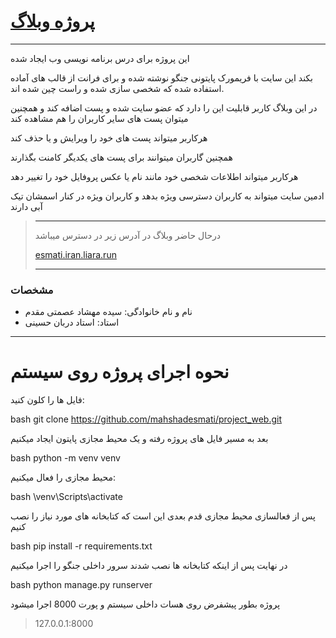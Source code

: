 # [پروژه وبلاگ](esmati.iran.liara.run) 

---

این پروژه برای درس برنامه نویسی وب ایجاد شده

بکند این سایت با فریمورک پایتونی جنگو نوشته شده و برای فرانت از قالب های آماده استفاده شده که شخصی سازی شده و راست چین شده اند.

در این وبلاگ کاربر قابلیت این را دارد که عضو سایت شده و پست اضافه کند و همچنین میتوان پست های سایر کاربران را هم مشاهده کند

هرکاربر میتواند پست های خود را ویرایش و یا حذف کند 

همچنین گاربران میتوانند برای پست های یکدیگر کامنت بگذارند

هرکاربر میتواند اطلاعات شخصی خود مانند نام یا عکس پروفایل خود را تغییر دهد

ادمین سایت میتواند به کاربران دسترسی ویژه بدهد و کاربران ویژه در کنار اسمشان تیک آبی دارند



> ---
> درحال حاضر وبلاگ در آدرس زیر در دسترس میباشد
> 
> [esmati.iran.liara.run](esmati.iran.liara.run)
> 
> ---

### مشخصات 

* نام و نام خانوادگی: سیده مهشاد عصمتی مقدم
* استاد: استاد دربان حسینی

***

نحوه اجرای پروژه روی سیستم
===

فایل ها را کلون کنید:

bash
git clone https://github.com/mahshadesmati/project_web.git

بعد به مسیر فایل های پروژه رفته و یک محیط مجازی پایتون ایجاد میکنیم

bash 
python -m venv venv

محیط مجازی را فعال میکنیم:

bash
\venv\Scripts\activate

پس از فعالسازی محیط مجازی قدم بعدی این است که کتابخانه های مورد نیاز را نصب کنیم

bash
pip install -r requirements.txt

در نهایت پس از اینکه کتابخانه ها نصب شدند سرور داخلی جنگو را اجرا میکنیم

bash
python manage.py runserver

پروژه بطور پیشفرض روی هسات داخلی سیستم و پورت 8000 اجرا میشود

> 127.0.0.1:8000